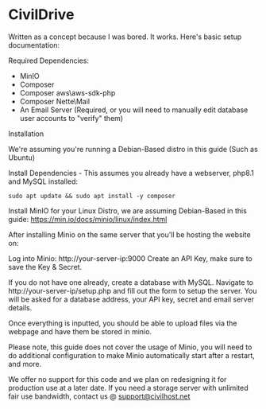 # CivilDrive

Written as a concept because I was bored. It works. Here's basic setup documentation:


Required Dependencies:

- MinIO
- Composer
- Composer aws\aws-sdk-php
- Composer Nette\Mail
- An Email Server (Required, or you will need to manually edit database user accounts to "verify" them)

Installation

We're assuming you're running a Debian-Based distro in this guide (Such as Ubuntu) 

Install Dependencies - This assumes you already have a webserver, php8.1 and MySQL installed:

`sudo apt update && sudo apt install -y composer`


Install MinIO for your Linux Distro, we are assuming Debian-Based in this guide: https://min.io/docs/minio/linux/index.html

After installing Minio on the same server that you'll be hosting the website on:

Log into Minio: http://your-server-ip:9000
Create an API Key, make sure to save the Key & Secret.

If you do not have one already, create a database with MySQL. 
Navigate to http://your-server-ip/setup.php and fill out the form to setup the server. You will be asked for a database address, your API key, secret and email server details.

Once everything is inputted, you should be able to upload files via the webpage and have them be stored in minio. 

Please note, this guide does not cover the usage of Minio, you will need to do additional configuration to make Minio automatically start after a restart, and more. 

We offer no support for this code and we plan on redesigning it for production use at a later date. If you need a storage server with unlimited fair use bandwidth, contact us @ support@civilhost.net
